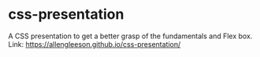 # css-presentation
A CSS presentation to get a better grasp of the fundamentals and Flex box.
Link: https://allengleeson.github.io/css-presentation/
